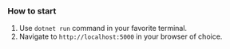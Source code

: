 ### How to start
1. Use `dotnet run` command in your favorite terminal.
2. Navigate to `http://localhost:5000` in your browser of choice.